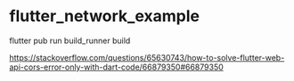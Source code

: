 # flutter_network_example

flutter pub run build_runner build

https://stackoverflow.com/questions/65630743/how-to-solve-flutter-web-api-cors-error-only-with-dart-code/66879350#66879350